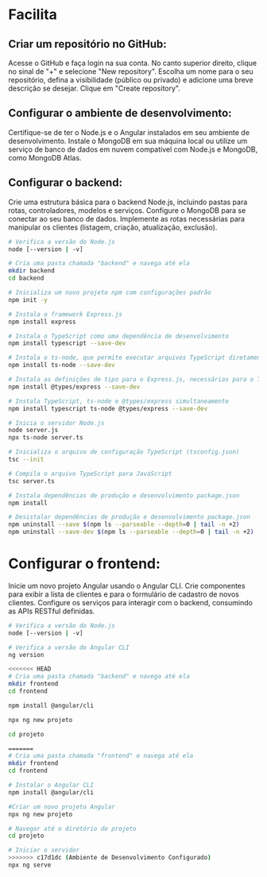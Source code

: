 # Facilita

## Criar um repositório no GitHub:

Acesse o GitHub e faça login na sua conta.
No canto superior direito, clique no sinal de "+" e selecione "New repository".
Escolha um nome para o seu repositório, defina a visibilidade (público ou privado) e adicione uma breve descrição se desejar.
Clique em "Create repository".

## Configurar o ambiente de desenvolvimento:

Certifique-se de ter o Node.js e o Angular instalados em seu ambiente de desenvolvimento.
Instale o MongoDB em sua máquina local ou utilize um serviço de banco de dados em nuvem compatível com Node.js e MongoDB, como MongoDB Atlas.

## Configurar o backend:

Crie uma estrutura básica para o backend Node.js, incluindo pastas para rotas, controladores, modelos e serviços.
Configure o MongoDB para se conectar ao seu banco de dados.
Implemente as rotas necessárias para manipular os clientes (listagem, criação, atualização, exclusão).

``` bash backend
# Verifica a versão do Node.js
node [--version | -v]

# Cria uma pasta chamada "backend" e navega até ela
mkdir backend
cd backend

# Inicializa um novo projeto npm com configurações padrão
npm init -y

# Instala o framework Express.js
npm install express

# Instala o TypeScript como uma dependência de desenvolvimento
npm install typescript --save-dev

# Instala o ts-node, que permite executar arquivos TypeScript diretamente
npm install ts-node --save-dev

# Instala as definições de tipo para o Express.js, necessárias para o TypeScript
npm install @types/express --save-dev

# Instala TypeScript, ts-node e @types/express simultaneamente
npm install typescript ts-node @types/express --save-dev

# Inicia o servidor Node.js
node server.js
npx ts-node server.ts

# Inicializa o arquivo de configuração TypeScript (tsconfig.json)
tsc --init

# Compila o arquivo TypeScript para JavaScript 
tsc server.ts

# Instala dependências de produção e desenvolvimento package.json
npm install

# Desistalar dependências de produção e desenvolvimento package.json
npm uninstall --save $(npm ls --parseable --depth=0 | tail -n +2)
npm uninstall --save-dev $(npm ls --parseable --depth=0 | tail -n +2)
```

# Configurar o frontend:

Inicie um novo projeto Angular usando o Angular CLI.
Crie componentes para exibir a lista de clientes e para o formulário de cadastro de novos clientes.
Configure os serviços para interagir com o backend, consumindo as APIs RESTful definidas.

```bash frontend
# Verifica a versão do Node.js
node [--version | -v]

# Verifica a versão do Angular CLI
ng version

<<<<<<< HEAD
# Cria uma pasta chamada "backend" e navega até ela
mkdir frontend
cd frontend

npm install @angular/cli

npx ng new projeto

cd projeto

=======
# Cria uma pasta chamada "frontend" e navega até ela
mkdir frontend
cd frontend

# Instalar o Angular CLI
npm install @angular/cli

#Criar um novo projeto Angular
npx ng new projeto

# Navegar até o diretório do projeto
cd projeto

# Iniciar o servidor
>>>>>>> c17d1dc (Ambiente de Desenvolvimento Configurado)
npx ng serve
```